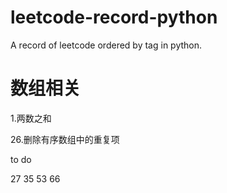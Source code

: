 # leetcode-record-python
A record of leetcode ordered by tag in python.

# 数组相关
1.两数之和

26.删除有序数组中的重复项

 to do 
 
 27 35 53 66
 
